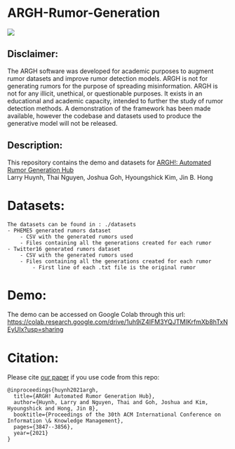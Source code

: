# ARGH-Rumor-Generation

[![](https://colab.research.google.com/assets/colab-badge.svg)](https://colab.research.google.com/drive/1uh9iZ4IFM3YQJTMIKrfmXb8hTxNEyUIx?usp=sharing)

## Disclaimer:
The ARGH software was developed for academic purposes to augment rumor datasets and improve rumor detection models. ARGH is not for generating rumors for the   purpose of spreading misinformation. ARGH is not for any illicit, unethical, or questionable purposes. It exists in an educational and academic capacity, intended  to further the study of rumor detection methods. A demonstration of the framework has been made available, however the codebase and datasets used to produce the generative model will not be released.

## Description:
This repository contains the demo and datasets for [ARGH!: Automated Rumor Generation Hub](https://dl.acm.org/doi/abs/10.1145/3459637.3481894)
<br>
Larry Huynh, Thai Nguyen, Joshua Goh, Hyoungshick Kim, Jin B. Hong

# Datasets:

    The datasets can be found in : ./datasets
    - PHEME5 generated rumors dataset
        - CSV with the generated rumors used
        - Files containing all the generations created for each rumor
    - Twitter16 generated rumors dataset
        - CSV with the generated rumors used
        - Files containing all the generations created for each rumor
            - First line of each .txt file is the original rumor

# Demo:
The demo can be accessed on Google Colab through this url: https://colab.research.google.com/drive/1uh9iZ4IFM3YQJTMIKrfmXb8hTxNEyUIx?usp=sharing

# Citation:
Please cite [our paper](https://dl.acm.org/doi/abs/10.1145/3459637.3481894) if you use code from this repo:

    @inproceedings{huynh2021argh,
      title={ARGH! Automated Rumor Generation Hub},
      author={Huynh, Larry and Nguyen, Thai and Goh, Joshua and Kim, Hyoungshick and Hong, Jin B},
      booktitle={Proceedings of the 30th ACM International Conference on Information \& Knowledge Management},
      pages={3847--3856},
      year={2021}
    }
